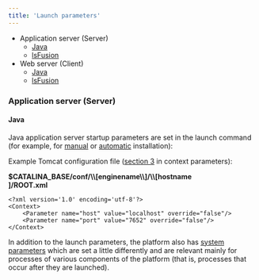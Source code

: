 ```yaml
---
title: 'Launch parameters'
---
```


-   Application server (Server)
    -   [Java](#Launchparameters-appjava)
    -   [lsFusion](#Launchparameters-applsfusion)
-   Web server (Client)
    -   [Java](#Launchparameters-webjava)
    -   [lsFusion](#Launchparameters-weblsfusion)

### Application server (Server)

#### Java

Java application server startup parameters are set in the launch command (for example, for [manual](57738083.html#Execution(manual)-command) or [automatic](57738078.html#Execution(auto)-settings) installation):



Example Tomcat configuration file ([section 3](#Launchparameters-webp3) in context parameters):

**$CATALINA\_BASE/conf/\\\\\[enginename\\\\\]/\\\\\[hostname  
\]/ROOT.xml**

    <?xml version='1.0' encoding='utf-8'?>
    <Context>
        <Parameter name="host" value="localhost" override="false"/>
        <Parameter name="port" value="7652" override="false"/>
    </Context>

In addition to the launch parameters, the platform also has [system parameters](Working_parameters.md) which are set a little differently and are relevant mainly for processes of various components of the platform (that is, processes that occur after they are launched).
